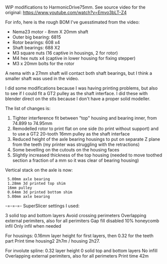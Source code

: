 WIP modifications to HarmonicDrive75mm.
See source video for the original: https://www.youtube.com/watch?v=Emvo3bLT-Z4

For info, here is the rough BOM I've guesstimated from the video:
 - Nema23 motor - 8mm X 20mm shaft 
 - Outer big bearing: 6815
 - Rotor bearings: 608 x4
 - Shaft bearings: 688 X2
 - M3 square nuts (16 captive in housings, 2 for rotor)
 - M4 hex nuts x4 (captive in lower housing for fixing stepper)
 - M3 x 20mm bolts for the rotor

A nema with a 27mm shaft will contact both shaft bearings, but I think a smaller shaft was used in the video.

I did some modifications because I was having printing problems, but also to see if I could fit a GT2 pulley as the shaft interface.
I did these with blender direct on the stls because I don't have a proper solid modeller.

The list of changes is:
1) Tighter interference fit between "top" housing and bearing inner, from 74.899 to 74.95mm
2) Remodelled rotor to print flat on one side (to print without support) and to use a GT2 20-tooth 16mm pulley as the shaft interface
3) Reduced height of the axle bearing housings to put on separate Z plane from the teeth (my printer was struggling with the retractions)
4) Some bevelling on the cutouts on the housing faces
5) Slightly increased thickness of the top housing (needed to move toothed section a fraction of a mm so it was clear of bearing housing)

Vertical stack on the axle is now:

     5.00mm axle bearing
     1.28mm 3d printed top shim
     16mm pulley
     0.64mm 3d printed bottom shim
     5.00mm axle bearing

-=-=-=-
SuperSlicer settings I used:

3 solid top and bottom layers
Avoid crossing perimeters
Overlapping external perimiters, also for all perimiters
Gap fill disabled
10% honeycomb infil
Only infil when needed

For housings:
0.16mm layer height for first layers, then 0.32 for the teeth part
Print time housing2 2h7m / housing 2h27.

For involute spline:
0.32 layer height
0 solid top and bottom layers
No infill
Overlapping external perimiters, also for all perimeters
Print time 42m